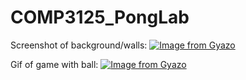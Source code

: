 # COMP3125_PongLab

Screenshot of background/walls:
[![Image from Gyazo](https://i.gyazo.com/de7642ca772bda04e1e60a4e921acfdb.png)](https://gyazo.com/de7642ca772bda04e1e60a4e921acfdb)

Gif of game with ball:
[![Image from Gyazo](https://i.gyazo.com/c056c67a8c1a8aab32abc92ad66db662.gif)](https://gyazo.com/c056c67a8c1a8aab32abc92ad66db662)


